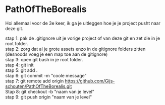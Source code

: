 # PathOfTheBorealis

Hoi allemaal voor de 3e keer, ik ga je uitleggen hoe je je project pusht naar deze git.

stap 1: pak de .gitignore uit je vorige project of van deze git en zet die in je root folder.  
stap 2: zorg dat al je grote assets enzo in de gitignore folders zitten (desnoods voeg je een map toe aan de gitignore)  
stap 3: open git bash in je root folder.  
stap 4: git init  
stap 5: git add .  
stap 6: git commit -m "coole message"  
stap 7: git remote add origin https://github.com/Gijs-schouten/PathOfTheBorealis.git  
Stap 8: git checkout -b "naam van je level"  
stap 9: git push origin "naam van je level"  
